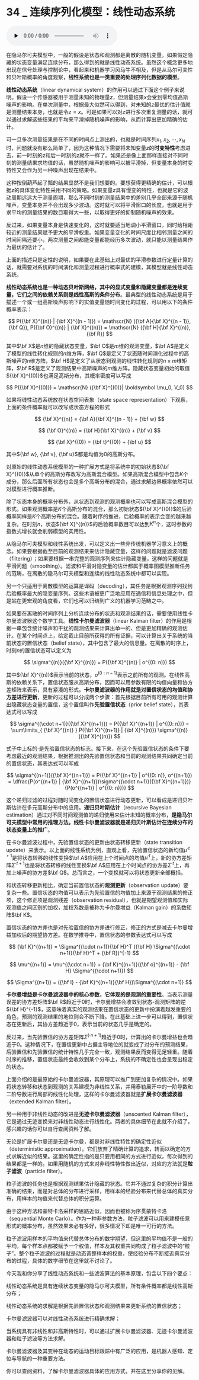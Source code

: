 # 34 _ 连续序列化模型：线性动态系统

<audio id="audio" title="34 | 连续序列化模型：线性动态系统" controls="" preload="none"><source id="mp3" src="https://static001.geekbang.org/resource/audio/36/12/36e003a82f822724c8654a63e4b28c12.mp3"></audio>

在隐马尔可夫模型中，一般的假设是状态和观测都是离散的随机变量。如果假定隐藏的状态变量满足连续分布，那么得到的就是线性动态系统。虽然这个概念更多地出现在信号处理与控制论中，看起来和机器学习风马牛不相及，但是从马尔可夫性和贝叶斯概率的角度观察，**线性系统也是一类重要的处理序列化数据的模型**。

**线性动态系统**（linear dynamical system）的作用可以通过下面这个例子来说明。假设一个传感器被用于测量未知的物理量$z$，但测量结果$x$会受到零均值高斯噪声的影响。在单次测量中，根据最大似然可以得到，对未知的$z$最优的估计值就是测量结果本身，也就是令$z = x$。可是如果可以对$z$进行多次重复测量的话，就可以通过求解这些结果的平均来平滑掉随机噪声的影响，从而计算出更加精确的估计。

可一旦多次测量结果是在不同的时间点上测出的，也就是时间序列$x_1, x_2, \cdots, x_N$时，问题就没有那么简单了，因为这种情况下需要将未知变量$z$的**时变特性**考虑进去，前一时刻的$z$和后一时刻的$z$就不一样了。如果还是像上面那样直接对不同时刻的测量结果求均值的话，虽然随机噪声的影响可以被平滑掉，但变量本身的时变特性又会作为另一种噪声出现在结果中。

这种按倒葫芦起了瓢的结果显然不是我们想要的。要想获得更精确的估计，可以根据$z$的具体变化特性采用不同的策略。如果变量$z$具有慢变的特性，也就是它的波动周期远远大于测量周期，那么不同时刻的测量结果中的差别几乎全部来源于随机噪声，变量本身并不会出现多少波动。这时就可以将平滑窗口的长度，也就是用于求平均的测量结果的数目取得大一些，以取得更好的抑制随机噪声的效果。

反过来，如果变量本身是快速变化的，这时就要适当地调小平滑窗口，同时给相距较近的测量结果赋予更大的平滑权重。如果变量变化的时间尺度比相邻测量之间的时间间隔还要小，两次测量之间都能变量都能经历多次波动，就只能以测量结果作为最优的估计了。

上面的描述只是定性的说明，如果要在此基础上对最优的平滑参数进行定量计算的话，就需要对系统的时间演化和测量过程进行概率式的建模，其模型就是线性动态系统。

**线性动态系统也是一种动态贝叶斯网络，其中的显式变量和隐藏变量都是连续变量，它们之间的依赖关系则是线性高斯的条件分布**。最典型的线性动态系统是用于描述一个或一组高斯噪声影响下的实值变量随时间变化的过程，可以用以下的条件概率表示：

$$ P({\bf X}^{(n)} | {\bf X}^{(n - 1)}) = \mathscr{N} ({\bf A}{\bf X}^{(n - 1)}, {\bf Q}), P({\bf O}^{(n)} | {\bf X}^{(n)}) = \mathscr{N} ({\bf H}{\bf X}^{(n)}, {\bf R}) $$

其中$\bf X$是$n$维的隐藏状态变量，$\bf O$是$m$维的观测变量，$\bf A$是定义了模型的线性转化规则的$n$维方阵，$\bf Q$是定义了状态随时间演化过程中的高斯噪声的$n$维方阵，$\bf H$是定义了从状态到观测的线性转化规则的$n \times m$维矩阵，$\bf R$是定义了观测结果中高斯噪声的$m$维方阵。隐藏状态变量初始的取值${\bf X}^{(0)}$也满足高斯分布，其概率密度可以写成

$$ P({\bf X}^{(0)}) = \mathscr{N} ({\bf X}^{(0)}| \boldsymbol \mu_0, V_0) $$

如果将线性动态系统放在状态空间表象（state space representation）下观察，上面的条件概率就可以改写成状态方程的形式

$$ {\bf X}^{(n)} = {\bf A}{\bf X}^{(n - 1)} + {\bf w} $$

$$ {\bf O}^{(n)} = {\bf H}{\bf X}^{(n)} + {\bf v} $$

$$ {\bf X}^{(0)} = {\bf t}^{(0)} + {\bf u} $$

其中${\bf w}, {\bf v}, {\bf u}$都是均值为0的高斯分布。

对原始的线性动态系统模型的一种扩展方式是将系统中的初始状态${\bf X}^{(0)}$从单个的高斯分布改写为高斯混合模型。如果高斯混合模型中包含$K$个成分，那么后面所有状态也会是多个高斯分布的混合，通过求解边界概率依然可以对模型进行概率推断。

除了状态本身的概率分布外，从状态到观测的观测概率也可以写成高斯混合模型的形式。如果观测概率是$K$个高斯分布的混合，那么初始状态${\bf X}^{(0)}$的后验概率同样是$K$个高斯分布的混合。随着时序的推进，后验概率的表示会变的越来越复杂。在时刻$n$，状态${\bf X}^{(n)}$的后验概率数目可以达到$K ^ n$个，这时参数的指数式增长就会削弱模型的实用性。

从隐马尔可夫模型和线性系统出发，可以定义出一些非传统机器学习意义上的概念。如果要根据截至目前的观测结果来估计隐藏变量，这样的问题就是滤波问题（filtering）；如果要根据一串完整的观测序列来估计隐藏变量，这样的问题就是平滑问题（smoothing）。滤波和平滑对隐变量的估计都属于概率图模型推断任务的范畴，在离散的隐马尔可夫模型和连续的线性动态系统中都可以实现。

另一个只适用于离散模型的运算是译码（decoding），其任务是根据观测序列找到后验概率最大的隐变量序列。这些术语被更广泛地应用在通信和信息处理之中，但是站在更宏观的角度看，它们也可以归结到广义的机器学习范畴之中。

如果要在离散的时间序列上分析连续分布的状态和观测结果的话，需要使用线性卡尔曼滤波器这个数学工具。**线性卡尔曼滤波器**（linear Kalman filter）的作用是根据一串包含统计噪声和干扰的观测结果来计算出单一的、但是更加精确的观测估计。在某个时间点上，给定截止目前所获得的所有证据，可以计算出关于系统的当前状态的置信状态（belief state），其中包含了最大的信息量。在离散的时序上，时刻$n$的置信状态可以定义为

$$ \sigma^{(n)}({\bf X}^{(n)}) = P({\bf X}^{(n)} | o^{(0: n)}) $$

其中${\bf X}^{(n)}$表示当前的状态，$o^{(0: n-1)}$表示之前所有的观测。在线性高斯的依赖关系下，置信状态服从高斯分布，因而可以用参数有限的均值向量和协方差矩阵来表示，具有紧凑的形式。**卡尔曼滤波器的作用就是对置信状态的均值和协方差进行更新**，更新的过程可以分成两个步骤：首先根据目前所有可用的观测计算出隐藏状态变量的置信，这个置信叫作**先验置信状态**（prior belief state），其表达式可以写成

$$ \sigma^{(\cdot n+1)}({\bf X}^{(n+1)}) = P({\bf X}^{(n+1)} | o^{(0: n)}) = \sum\limits_{ {\bf X}^{(n)} } P({\bf X}^{(n+1)} | {\bf X}^{(n)}) \sigma^{(n)}({\bf X}^{(n)}) $$

式子中上标的$\cdot$是先验置信状态的标志。接下来，在这个先验置信状态的条件下要考虑最近的观测结果，根据推测出的先验置信状态和当前的观测结果共同确定当前的置信状态，其表达式可以写成

$$ \sigma^{(n+1)}({\bf X}^{(n+1)}) = P({\bf X}^{(n+1)} | o^{(0: n)}, o^{(n+1)}) = \dfrac{P(o^{(n+1)} | {\bf X}^{(n+1)})\sigma^{(\cdot n+1)}({\bf X}^{(n+1)})}{P(o^{(n+1)} | o^{(0: n)})} $$

这个递归过滤的过程对随时间变化的置信状态进行动态更新，可以看成是递归贝叶斯估计在多元高斯分布中的应用。**递归贝叶斯估计**（recursive Bayesian estimation）通过对不同时间观测值的递归使用来估计未知的概率分布，**是隐马尔可夫模型中常用的推理方法。线性卡尔曼滤波器就是递归贝叶斯估计在连续分布的状态变量上的推广**。

在卡尔曼滤波过程中，先验置信状态的更新由状态转移更新（state transition update）来表示。以上面的线性系统为例，直观上看，先验置信状态的新均值$\mu^{\cdot t+1}$是将状态转移的线性变换$\bf A$应用在上个时间点的均值$\mu^{\cdot t}$上，新的协方差矩阵$\Sigma^{\cdot t+1}$也是将状态转移的线性变换$\bf A$应用在上个时间点的协方差$\Sigma^{\cdot t}$上，再加上噪声的协方差$\bf Q$。总而言之，一个变换就可以将状态更新全部概括。

和状态转移更新相比，确定当前置信状态的**观测更新**（observation update）要复杂一些。置信状态的均值可以表示为先验置信的均值加上来源于观测结果的修正项，这个修正项是观测残差（observation residual），也就是期望观测值和实际观测值之间区别的加权，加权系数是被称为卡尔曼增益（Kalman gain）的系数矩阵$\bf K$。

置信状态的协方差也是对先验置信的协方差进行修正，修正的方式是减去卡尔曼增益加权后的期望协方差。在数学推导中，置信状态的参数表达式可以写成

$$ {\bf K}^{(n+1)} = \Sigma^{(\cdot n+1)}{\bf H}^T ({\bf H} \Sigma^{(\cdot n+1)}{\bf H}^T + {\bf R})^{-1} $$

$$ \mu^{(n+1)} = \mu^{(\cdot n+1)} + {\bf K}^{(n+1)}({\bf o}^{(n+1)} - {\bf H} \Sigma^{(\cdot n+1)}) $$

$$ \Sigma^{(n+1)} = ({\bf I} - {\bf K}^{(n+1)}{\bf H})\Sigma^{(\cdot n+1)} $$

**卡尔曼增益是卡尔曼滤波器中的核心参数，它体现的是观测的重要性**。当表示测量误差的协方差矩阵$\bf R$趋近于0时，卡尔曼增益会收敛到状态-观测矩阵的逆${\bf H}^{-1}$，这意味着真实的观测结果在置信状态的更新中扮演着越发重要的角色，预测的观测结果的地位则会不断下降。在此基础上进一步可以得到，置信状态在更新后，其协方差趋近于0，表示当前的状态几乎是确定的。

反过来，当先验置信的协方差矩阵$\Sigma^{(\cdot n+1)}$趋近于0时，计算出的卡尔曼增益也会趋近于0。这种情况下，在置信更新中占据主导地位的就变成了对分布的预测结果，后验置信和先验置信的统计特性几乎完全一致，观测结果反而变得无足轻重。随着时序的推移，置信状态最终会收敛到某个分布上，系统的不确定性也会呈现出稳定的状态。

上面介绍的是最原始的卡尔曼滤波器，其原理可以推广到更加复杂的情况中。如果将状态转移和状态到观测的关系建模为非线性关系，并用泰勒展开中的一阶导数和二阶导数进行局部的线性化处理，这样的卡尔曼滤波器就是**扩展卡尔曼滤波器**（extended Kalman filter）。

另一种用于非线性动态的改进是**无迹卡尔曼滤波器**（unscented Kalman filter），它是通过无迹变换来对非线性动态进行线性化。两者的具体细节在此就不介绍了，感兴趣的话你可以自行查阅资料了解。

无论是扩展卡尔曼还是无迹卡尔曼，都是对非线性特性的确定性近似（deterministic approximation）。它们放弃了精确计算的追求，转而以确定的方式求解近似的结果。这里的确定性指的是只要用相同的方式进行近似，每次得到的结果都是一样的。如果用随机的方式来对非线性特性做出近似，对应的方法就是**粒子滤波**（particle filter）。

粒子滤波的任务也是根据观测结果估计隐藏的状态。它并不通过复杂的积分计算出准确的结果，而是对总体的分布进行采样，用样本的经验分布来代替总体的真实分布，用样本的均值来代替总体的积分运算。

由于这种方法和蒙特卡洛采样的思路近似，因而也被称为序贯蒙特卡洛（sequential Monte Carlo）。作为一种非参数方法，粒子滤波可以用来建模任意形式的概率分布，虽然效果未必有多好，很多情况下却是唯一可行的方法。

粒子滤波用样本的平均值来代替总体分布的数学期望，但这里的平均值不是一般的平均，每个样本点都被赋予一个权值，样本及其权重共同构成了粒子滤波中的“粒子”。整个粒子滤波的过程就是动态调整样本的权重，使经验分布不断接近真实分布的过程，具体的数学细节在这里就不讨论了。

今天我和你分享了线性动态系统和一些滤波算法的基本原理，包含以下四个要点：


线性动态系统是具有连续状态变量的隐马尔可夫模型，所有条件概率都是线性高斯分布；


线性动态系统的求解是根据先验置信状态和观测结果来更新系统的置信状态；


卡尔曼滤波器可以对线性动态系统进行精确求解；


当系统具有非线性和非高斯特性时，可以通过扩展卡尔曼滤波器、无迹卡尔曼滤波器和粒子滤波等方法求解。


卡尔曼滤波器及其变种在动态的运动目标跟踪中有广泛的应用，是机器人感知、定位与导航的一种重要方法。

你可以查阅资料，了解卡尔曼滤波器具体的应用方式，并在这里分享你的见解。

<img src="https://static001.geekbang.org/resource/image/93/40/93feb627e6f15344f030eb48a635b240.jpg" alt="" />


